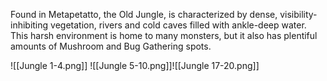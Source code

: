 Found in Metapetatto, the Old Jungle, is characterized by dense, visibility-inhibiting vegetation, rivers and cold caves filled with ankle-deep water. This harsh environment is home to many monsters, but it also has plentiful amounts of Mushroom and Bug Gathering spots.

![[Jungle 1-4.png]]
![[Jungle 5-10.png]]![[Jungle 17-20.png]]